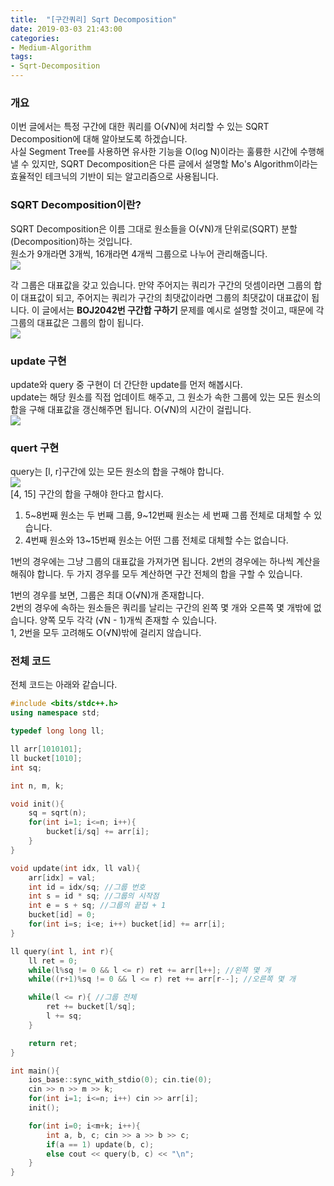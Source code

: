 ```yaml
---
title:  "[구간쿼리] Sqrt Decomposition"
date: 2019-03-03 21:43:00
categories:
- Medium-Algorithm
tags:
- Sqrt-Decomposition
---
```


### 개요
이번 글에서는 특정 구간에 대한 쿼리를 O(√N)에 처리할 수 있는 SQRT Decomposition에 대해 알아보도록 하겠습니다.<br>
사실 Segment Tree를 사용하면 유사한 기능을 O(log N)이라는 훌륭한 시간에 수행해낼 수 있지만, SQRT Decomposition은 다른 글에서 설명할 Mo's Algorithm이라는 효율적인 테크닉의 기반이 되는 알고리즘으로 사용됩니다.

### SQRT Decomposition이란?
SQRT Decomposition은 이름 그대로 원소들을 O(√N)개 단위로(SQRT) 분할(Decomposition)하는 것입니다.<Br>
원소가 9개라면 3개씩, 16개라면 4개씩 그룹으로 나누어 관리해줍니다.<br>
<img src = "https://i.imgur.com/lL1kJn4.png">

각 그룹은 대표값을 갖고 있습니다. 만약 주어지는 쿼리가 구간의 덧셈이라면 그룹의 합이 대표값이 되고, 주어지는 쿼리가 구간의 최댓값이라면 그룹의 최댓값이 대표값이 됩니다. 이 글에서는 **BOJ2042번 구간합 구하기** 문제를 예시로 설명할 것이고, 때문에 각 그룹의 대표값은 그룹의 합이 됩니다.<br>
<img src = "https://i.imgur.com/gjb1QpD.png">

### update 구현
update와 query 중 구현이 더 간단한 update를 먼저 해봅시다.<br>
update는 해당 원소를 직접 업데이트 해주고, 그 원소가 속한 그룹에 있는 모든 원소의 합을 구해 대표값을 갱신해주면 됩니다. O(√N)의 시간이 걸립니다.<br>
<img src = "https://i.imgur.com/uETzJUw.png">

### quert 구현
query는 [l, r]구간에 있는 모든 원소의 합을 구해야 합니다.<br>
<img src = "https://i.imgur.com/eGeCXd8.png"><br>
[4, 15] 구간의 합을 구해야 한다고 합시다.
1. 5~8번째 원소는 두 번째 그룹, 9~12번째 원소는 세 번째 그룹 전체로 대체할 수 있습니다.
2. 4번째 원소와 13~15번째 원소는 어떤 그룹 전체로 대체할 수는 없습니다.

1번의 경우에는 그냥 그룹의 대표값을 가져가면 됩니다. 2번의 경우에는 하나씩 계산을 해줘야 합니다. 두 가지 경우를 모두 계산하면 구간 전체의 합을 구할 수 있습니다.

1번의 경우를 보면, 그룹은 최대 O(√N)개 존재합니다.<Br>
2번의 경우에 속하는 원소들은 쿼리를 날리는 구간의 왼쪽 몇 개와 오른쪽 몇 개밖에 없습니다. 양쪽 모두 각각 (√N - 1)개씩 존재할 수 있습니다.<Br>
1, 2번을 모두 고려해도 O(√N)밖에 걸리지 않습니다.

### 전체 코드
전체 코드는 아래와 같습니다.
```cpp
#include <bits/stdc++.h>
using namespace std;

typedef long long ll;

ll arr[1010101];
ll bucket[1010];
int sq;

int n, m, k;

void init(){
	sq = sqrt(n);
	for(int i=1; i<=n; i++){
		bucket[i/sq] += arr[i];
	}
}

void update(int idx, ll val){
	arr[idx] = val;
	int id = idx/sq; //그룹 번호
	int s = id * sq; //그룹의 시작점
	int e = s + sq; //그룹의 끝접 + 1
	bucket[id] = 0;
	for(int i=s; i<e; i++) bucket[id] += arr[i];
}

ll query(int l, int r){
	ll ret = 0;
	while(l%sq != 0 && l <= r) ret += arr[l++]; //왼쪽 몇 개
	while((r+1)%sq != 0 && l <= r) ret += arr[r--]; //오른쪽 몇 개

	while(l <= r){ //그룹 전체
		ret += bucket[l/sq];
		l += sq;
	}

	return ret;
}

int main(){
	ios_base::sync_with_stdio(0); cin.tie(0);
	cin >> n >> m >> k;
	for(int i=1; i<=n; i++) cin >> arr[i];
	init();

	for(int i=0; i<m+k; i++){
		int a, b, c; cin >> a >> b >> c;
		if(a == 1) update(b, c);
		else cout << query(b, c) << "\n";
	}
}
```
